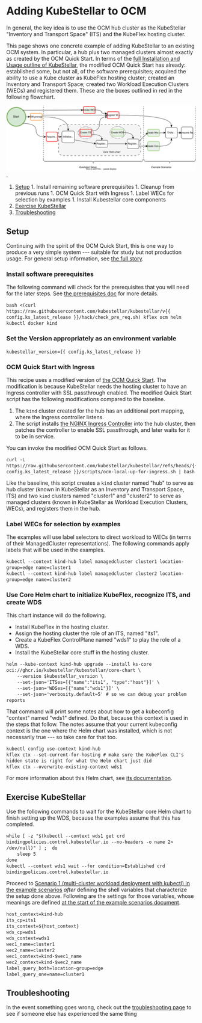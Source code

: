 # Adding KubeStellar to OCM

In general, the key idea is to use the OCM hub cluster as the
KubeStellar "Inventory and Transport Space" (ITS) and the KubeFlex
hosting cluster.

This page shows one concrete example of adding KubeStellar to an
existing OCM system. In particular, a hub plus two managed clusters
almost exactly as created by the OCM Quick Start.  In terms of the
[full Installation and Usage outline of
KubeStellar](user-guide-intro.md#the-full-story), the modified OCM
Quick Start has already: established some, but not all, of the
software prerequisites; acquired the ability to use a Kube cluster as
KubeFlex hosting cluster; created an Inventory and Transport Space;
created two Workload Execution Clusters (WECs) and registered
them. These are the boxes outlined in red in the following flowchart.

![this copy of the general installation and usage flowchart](images/ocm-usage-outline.svg).

  1. [Setup](#setup)
    1. Install remaining software prerequisites
    1. Cleanup from previous runs
    1. OCM Quick Start with Ingress
    1. Label WECs for selection by examples
    1. Install Kubestellar core components
  2. [Exercise KubeStellar](#exercise-kubestellar)
  3. [Troubleshooting](#troubleshooting)

## Setup

Continuing with the spirit of the OCM Quick Start, this is one way to
produce a very simple system --- suitable for study but not production
usage. For general setup information, see [the full
story](user-guide-intro.md#the-full-story).

### Install software prerequisites

The following command will check for the prerequisites that you will need for the later steps. See [the prerequisites doc](pre-reqs.md) for more details.

```shell
bash <(curl https://raw.githubusercontent.com/kubestellar/kubestellar/v{{ config.ks_latest_release }}/hack/check_pre_req.sh) kflex ocm helm kubectl docker kind
```

### Set the Version appropriately as an environment variable

```shell
kubestellar_version={{ config.ks_latest_release }}
```

### OCM Quick Start with Ingress

This recipe uses a modified version of [the OCM Quick Start](https://raw.githubusercontent.com/open-cluster-management-io/OCM/v0.15.0/solutions/setup-dev-environment/local-up.sh). The modification is because KubeStellar needs the hosting cluster to have an Ingress controller with SSL passthrough enabled. The modified Quick Start script has the following modifications compared to the baseline.

1. The `kind` cluster created for the hub has an additional port mapping, where the Ingress controller listens.
1. The script installs [the NGINX Ingress Controller](https://docs.nginx.com/nginx-ingress-controller/) into the hub cluster, then patches the controller to enable SSL passthrough, and later waits for it to be in service.

You can invoke the modified OCM Quick Start as follows.

```shell
curl -L https://raw.githubusercontent.com/kubestellar/kubestellar/refs/heads/{{ config.ks_latest_release }}/scripts/ocm-local-up-for-ingress.sh | bash
```

Like the baseline, this script creates a `kind` cluster named "hub" to
serve as hub cluster (known in KubeStellar as an Inventory and
Transport Space, ITS) and two `kind` clusters named "cluster1" and
"cluster2" to serve as managed clusters (known in KubeStellar as
Workload Execution Clusters, WECs), and registers them in the hub.

### Label WECs for selection by examples

The examples will use label selectors to direct workload to WECs (in
terms of their ManagedCluster representations). The following commands
apply labels that will be used in the examples.

```shell
kubectl --context kind-hub label managedcluster cluster1 location-group=edge name=cluster1
kubectl --context kind-hub label managedcluster cluster2 location-group=edge name=cluster2
```

### Use Core Helm chart to initialize KubeFlex, recognize ITS, and create WDS

This chart instance will do the following.

- Install KubeFlex in the hosting cluster.
- Assign the hosting cluster the role of an ITS, named "its1".
- Create a KubeFlex ControlPlane named "wds1" to play the role of a WDS.
- Install the KubeStellar core stuff in the hosting cluster.

```shell
helm --kube-context kind-hub upgrade --install ks-core oci://ghcr.io/kubestellar/kubestellar/core-chart \
    --version $kubestellar_version \
    --set-json='ITSes=[{"name":"its1", "type":"host"}]' \
    --set-json='WDSes=[{"name":"wds1"}]' \
    --set-json='verbosity.default=5' # so we can debug your problem reports
```

That command will print some notes about how to get a kubeconfig
"context" named "wds1" defined. Do that, because this context is used
in the steps that follow. The notes assume that your current
kubeconfig context is the one where the Helm chart was installed,
which is not necessarily true --- so take care for that too.

```shell
kubectl config use-context kind-hub
kflex ctx --set-current-for-hosting # make sure the KubeFlex CLI's hidden state is right for what the Helm chart just did
kflex ctx --overwrite-existing-context wds1
```

For more information about this Helm chart, see [its documentation](core-chart.md).

## Exercise KubeStellar

Use the following commands to wait for the KubeStellar core Helm chart to finish setting up the WDS, because the examples assume that this has completed.

```shell
while [ -z "$(kubectl --context wds1 get crd bindingpolicies.control.kubestellar.io --no-headers -o name 2> /dev/null)" ] ;  do
    sleep 5
done
kubectl --context wds1 wait --for condition=Established crd bindingpolicies.control.kubestellar.io
```

Proceed to [Scenario 1 (multi-cluster workload deployment with kubectl) in the example scenarios](example-scenarios.md#scenario-1-multi-cluster-workload-deployment-with-kubectl) _after_ defining the shell variables that characterize the setup done above. Following are the settings for those variables, whose meanings are defined [at the start of the example scenarios document](example-scenarios.md#assumptions-and-variables).

```shell
host_context=kind-hub
its_cp=its1
its_context=${host_context}
wds_cp=wds1
wds_context=wds1
wec1_name=cluster1
wec2_name=cluster2
wec1_context=kind-$wec1_name
wec2_context=kind-$wec2_name
label_query_both=location-group=edge
label_query_one=name=cluster1
```
## Troubleshooting

In the event something goes wrong, check out the [troubleshooting page](troubleshooting.md) to see if someone else has experienced the same thing
